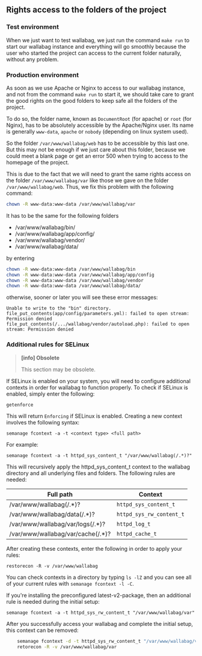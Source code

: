 ## Rights access to the folders of the project

### Test environment

When we just want to test wallabag, we just run the command `make run` to start our wallabag instance and everything will go smoothly because the user who started the project can access to the current folder naturally, without any problem.

### Production environment

As soon as we use Apache or Nginx to access to our wallabag instance, and not from the command `make run` to start it, we should take care to grant the good rights on the good folders to keep safe all the folders of the project.

To do so, the folder name, known as `DocumentRoot` (for apache) or `root` (for Nginx), has to be absolutely accessible by the Apache/Nginx user. Its name is generally `www-data`, `apache` or `nobody` (depending on linux system used).

So the folder `/var/www/wallabag/web` has to be accessible by this last one. But this may not be enough if we just care about this folder, because we could meet a blank page or get an error 500 when trying to access to the homepage of the project.

This is due to the fact that we will need to grant the same rights access on the folder `/var/www/wallabag/var` like those we gave on the folder `/var/www/wallabag/web`. Thus, we fix this problem with the following command:

```bash
chown -R www-data:www-data /var/www/wallabag/var
```

It has to be the same for the following folders

-   /var/www/wallabag/bin/
-   /var/www/wallabag/app/config/
-   /var/www/wallabag/vendor/
-   /var/www/wallabag/data/

by entering

```bash
chown -R www-data:www-data /var/www/wallabag/bin
chown -R www-data:www-data /var/www/wallabag/app/config
chown -R www-data:www-data /var/www/wallabag/vendor
chown -R www-data:www-data /var/www/wallabag/data/
```

otherwise, sooner or later you will see these error messages:

```
Unable to write to the "bin" directory.
file_put_contents(app/config/parameters.yml): failed to open stream: Permission denied
file_put_contents(/.../wallabag/vendor/autoload.php): failed to open stream: Permission denied
```

### Additional rules for SELinux

> **[info] Obsolete**
>
> This section may be obsolete.

If SELinux is enabled on your system, you will need to configure additional contexts in order for wallabag to function properly. To check if SELinux is enabled, simply enter the following:

`getenforce`

This will return `Enforcing` if SELinux is enabled. Creating a new context involves the following syntax:

`semanage fcontext -a -t <context type> <full path>`

For example:

`semanage fcontext -a -t httpd_sys_content_t "/var/www/wallabag(/.*)?"`

This will recursively apply the httpd_sys_content_t context to the wallabag directory and all underlying files and folders. The following rules are needed:

| Full path  | Context |
| ------------- | ------------- |
| /var/www/wallabag(/.\*)?  | `httpd_sys_content_t`  |
| /var/www/wallabag/data(/.\*)?  | `httpd_sys_rw_content_t`  |
| /var/www/wallabag/var/logs(/.\*)?  | `httpd_log_t`  |
| /var/www/wallabag/var/cache(/.\*)?  | `httpd_cache_t`  |

After creating these contexts, enter the following in order to apply
your rules:

`restorecon -R -v /var/www/wallabag`

You can check contexts in a directory by typing `ls -lZ` and you can see all of your current rules with `semanage fcontext -l -C`.

If you're installing the preconfigured latest-v2-package, then an additional rule is needed during the initial setup:

`semanage fcontext -a -t httpd_sys_rw_content_t "/var/www/wallabag/var"`

After you successfully access your wallabag and complete the initial setup, this context can be removed:

```bash
    semanage fcontext -d -t httpd_sys_rw_content_t "/var/www/wallabag/var"
    retorecon -R -v /var/www/wallabag/var
```
